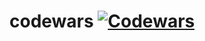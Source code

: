 # codewars [![Codewars](https://www.codewars.com/users/SalimRahmani/badges/micro)](https://www.codewars.com/users/SalimRahmani)
